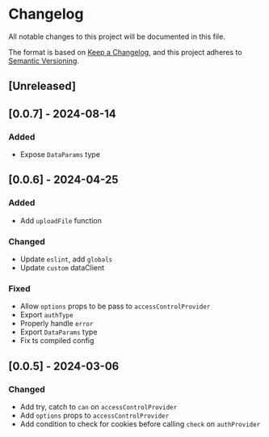 # Changelog

All notable changes to this project will be documented in this file.

The format is based on [Keep a Changelog](https://keepachangelog.com/en/1.1.0/),
and this project adheres to [Semantic Versioning](https://semver.org/spec/v2.0.0.html).

## [Unreleased]

## [0.0.7] - 2024-08-14

### Added

- Expose `DataParams` type

## [0.0.6] - 2024-04-25

### Added

- Add `uploadFile` function

### Changed

- Update `eslint`, add `globals`
- Update `custom` dataClient

### Fixed

- Allow `options` props to be pass to `accessControlProvider`
- Export `authType`
- Properly handle `error`
- Export `DataParams` type
- Fix ts compiled config

## [0.0.5] - 2024-03-06

### Changed

- Add try, catch to `can` on `accessControlProvider`
- Add `options` props to `accessControlProvider`
- Add condition to check for cookies before calling `check` on `authProvider`